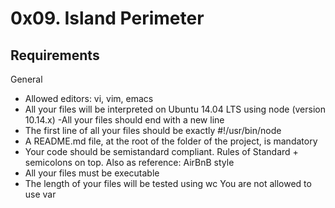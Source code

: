 # 0x09. Island Perimeter

## Requirements
General
- Allowed editors: vi, vim, emacs
- All your files will be interpreted on Ubuntu 14.04 LTS using node (version 10.14.x)
-All your files should end with a new line
- The first line of all your files should be exactly #!/usr/bin/node
- A README.md file, at the root of the folder of the project, is mandatory
- Your code should be semistandard compliant. Rules of Standard + semicolons on top. Also as reference: AirBnB style
- All your files must be executable
- The length of your files will be tested using wc
You are not allowed to use var